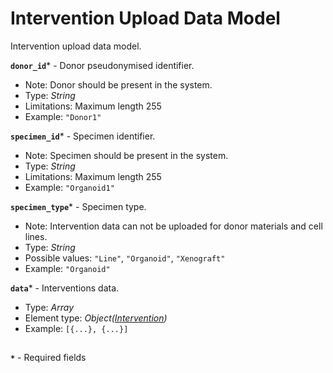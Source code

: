 # Intervention Upload Data Model
Intervention upload data model.

**`donor_id`*** - Donor pseudonymised identifier.
- Note: Donor should be present in the system.
- Type: _String_
- Limitations: Maximum length 255
- Example: `"Donor1"`

**`specimen_id`*** - Specimen identifier.
- Note: Specimen should be present in the system.
- Type: _String_
- Limitations: Maximum length 255
- Example: `"Organoid1"`

**`specimen_type`*** - Specimen type.
- Note: Intervention data can not be uploaded for donor materials and cell lines.
- Type: _String_
- Possible values: `"Line"`, `"Organoid"`, `"Xenograft"`
- Example: `"Organoid"`

**`data`*** - Interventions data.
- Type: _Array_
- Element type: _Object([Intervention](api-models-base-intervention.md))_
- Example: `[{...}, {...}]`

##
**`*`** - Required fields
